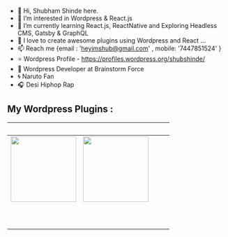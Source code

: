 - 👋 Hi, Shubham Shinde here.
- 👀 I’m interested in Wordpress & React.js
- 🌱 I’m currently learning React.js, ReactNative and Exploring Headless CMS, Gatsby & GraphQL
- 💞️ I love to create awesome plugins using Wordpress and React ...
- 📫 Reach me {email : 'heyimshub@gmail.com' , mobile: '7447851524' }
- ⭐ Wordpress Profile - https://profiles.wordpress.org/shubshinde/
- 🌃 Wordpress Developer at Brainstorm Force
- 🌀  Naruto Fan
- 🎧 Desi Hiphop Rap


## My Wordpress Plugins : 

| <a style="color: white;" href="https://wordpress.org/plugins/brandinizer/">Brandinizer</a> | <a style="color: white;" href="https://wordpress.org/plugins/site-structure-visualizer/">Site Structure Visualizer</a> |
|-------------|-------------|
| <img src="https://ps.w.org/brandinizer/assets/icon-256x256.png?rev=2560894" width="150"> | <img src="https://ps.w.org/site-structure-visualizer/assets/icon-256x256.png?rev=2588234" width="150"> |
| <p align="center" ><a style="color: white;" href="https://wordpress.org/plugins/brandinizer/">Install</a> </p> | <a style="color: white;" href="https://wordpress.org/plugins/site-structure-visualizer/">Install</a> |
